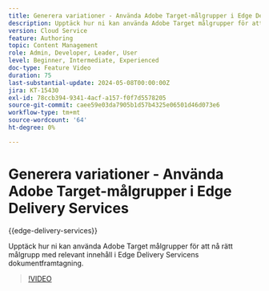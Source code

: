 ```yaml
---
title: Generera variationer - Använda Adobe Target-målgrupper i Edge Delivery Services
description: Upptäck hur ni kan använda Adobe Target målgrupper för att nå rätt målgrupp med relevant innehåll i Edge Delivery Servicens dokumentframtagning.
version: Cloud Service
feature: Authoring
topic: Content Management
role: Admin, Developer, Leader, User
level: Beginner, Intermediate, Experienced
doc-type: Feature Video
duration: 75
last-substantial-update: 2024-05-08T00:00:00Z
jira: KT-15430
exl-id: 78ccb394-9341-4acf-a157-f0f7d5578205
source-git-commit: caee59e03da7905b1d57b4325e06501d46d073e6
workflow-type: tm+mt
source-wordcount: '64'
ht-degree: 0%

---
```


# Generera variationer - Använda Adobe Target-målgrupper i Edge Delivery Services

{{edge-delivery-services}}

Upptäck hur ni kan använda Adobe Target målgrupper för att nå rätt målgrupp med relevant innehåll i Edge Delivery Servicens dokumentframtagning.

>[!VIDEO](https://video.tv.adobe.com/v/3428792/?learn=on)
